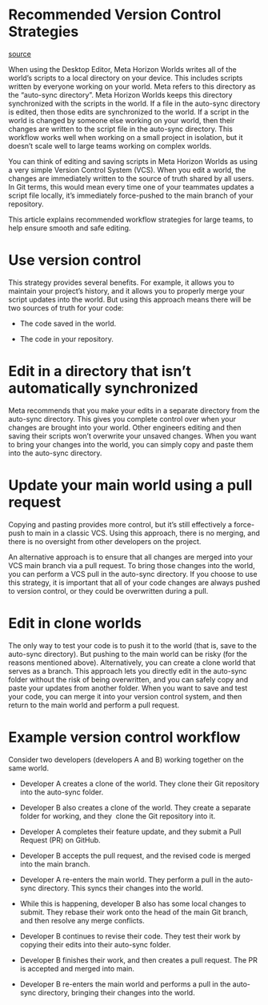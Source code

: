 # Recommended Version Control Strategies

[source](https://developers.meta.com/horizon-worlds/learn/documentation/typescript/recommended-version-control-strategies)

When using the Desktop Editor, Meta Horizon Worlds writes all of the world’s scripts to a local directory on your device. This includes scripts written by everyone working on your world. Meta refers to this directory as the “auto-sync directory”. Meta Horizon Worlds keeps this directory synchronized with the scripts in the world. If a file in the auto-sync directory is edited, then those edits are synchronized to the world. If a script in the world is changed by someone else working on your world, then their changes are written to the script file in the auto-sync directory. This workflow works well when working on a small project in isolation, but it doesn’t scale well to large teams working on complex worlds.

You can think of editing and saving scripts in Meta Horizon Worlds as using a very simple Version Control System (VCS). When you edit a world, the changes are immediately written to the source of truth shared by all users. In Git terms, this would mean every time one of your teammates updates a script file locally, it’s immediately force-pushed to the main branch of your repository.

This article explains recommended workflow strategies for large teams, to help ensure smooth and safe editing.

# Use version control

This strategy provides several benefits. For example, it allows you to maintain your project’s history, and it allows you to properly merge your script updates into the world. But using this approach means there will be two sources of truth for your code:

*   The code saved in the world.

*   The code in your repository.

# Edit in a directory that isn’t automatically synchronized

Meta recommends that you make your edits in a separate directory from the auto-sync directory. This gives you complete control over when your changes are brought into your world. Other engineers editing and then saving their scripts won’t overwrite your unsaved changes. When you want to bring your changes into the world, you can simply copy and paste them into the auto-sync directory.

# Update your main world using a pull request

Copying and pasting provides more control, but it’s still effectively a force-push to main in a classic VCS. Using this approach, there is no merging, and there is no oversight from other developers on the project.

An alternative approach is to ensure that all changes are merged into your VCS main branch via a pull request. To bring those changes into the world, you can perform a VCS pull in the auto-sync directory. If you choose to use this strategy, it is important that all of your code changes are always pushed to version control, or they could be overwritten during a pull.

# Edit in clone worlds

The only way to test your code is to push it to the world (that is, save to the auto-sync directory). But pushing to the main world can be risky (for the reasons mentioned above). Alternatively, you can create a clone world that serves as a branch. This approach lets you directly edit in the auto-sync folder without the risk of being overwritten, and you can safely copy and paste your updates from another folder. When you want to save and test your code, you can merge it into your version control system, and then return to the main world and perform a pull request.

# Example version control workflow

Consider two developers (developers A and B) working together on the same world.

*   Developer A creates a clone of the world. They clone their Git repository into the auto-sync folder.

*   Developer B also creates a clone of the world. They create a separate folder for working, and they  clone the Git repository into it.

*   Developer A completes their feature update, and they submit a Pull Request (PR) on GitHub.

*   Developer B accepts the pull request, and the revised code is merged into the main branch.

*   Developer A re-enters the main world. They perform a pull in the auto-sync directory. This syncs their changes into the world.

*   While this is happening, developer B also has some local changes to submit. They rebase their work onto the head of the main Git branch, and then resolve any merge conflicts.

*   Developer B continues to revise their code. They test their work by copying their edits into their auto-sync folder.

*   Developer B finishes their work, and then creates a pull request. The PR is accepted and merged into main.

*   Developer B re-enters the main world and performs a pull in the auto-sync directory, bringing their changes into the world.

 

 

 

 

 

 

 

 

 

 

 

 

 

 

 

 

 

 

 

 

 

 

 

 

 

 

 

 

 

 

 

 

 

 

 

 

 

 

 

 

 

 

 

 

 